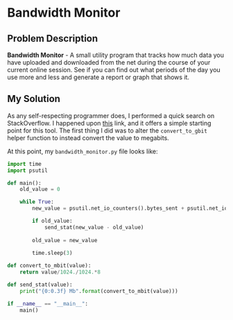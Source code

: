 # Bandwidth Monitor

## Problem Description

**Bandwidth Monitor** - A small utility program that tracks how much data you have uploaded and downloaded from the net during the course of your current online session. See if you can find out what periods of the day you use more and less and generate a report or graph that shows it.

## My Solution

As any self-respecting programmer does, I performed a quick
search on StackOverflow. I happened upon 
[this](https://stackoverflow.com/questions/15616378/python-network-bandwidth-monitor)
link, and it offers a simple starting point for this tool.
The first thing I did was to alter the `convert_to_gbit` helper function to instead convert the value to megabits.

At this point, my `bandwidth_monitor.py` file looks like:

```python
import time
import psutil

def main():
    old_value = 0

    while True:
        new_value = psutil.net_io_counters().bytes_sent + psutil.net_io_counters().bytes_recv

        if old_value:
            send_stat(new_value - old_value)
        
        old_value = new_value

        time.sleep(3)
    
def convert_to_mbit(value):
    return value/1024./1024.*8

def send_stat(value):
    print("{0:0.3f} Mb".format(convert_to_mbit(value)))

if __name__ == "__main__":
    main()
```
